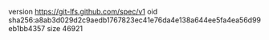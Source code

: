 version https://git-lfs.github.com/spec/v1
oid sha256:a8ab3d029d2c9aedb1767823ec41e76da4e138a644ee5fa4ea56d99eb1bb4357
size 46921

